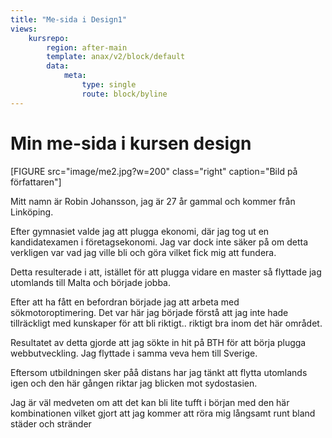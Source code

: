 ```yaml
---
title: "Me-sida i Design1"
views:
    kursrepo:
        region: after-main
        template: anax/v2/block/default
        data:
            meta:
                type: single
                route: block/byline
---
```

Min me-sida i kursen design
=========================
[FIGURE src="image/me2.jpg?w=200" class="right" caption="Bild på författaren"]

Mitt namn är Robin Johansson, jag är 27 år gammal och kommer från Linköping.

Efter gymnasiet valde jag att plugga ekonomi, där jag tog ut en kandidatexamen i företagsekonomi. Jag var dock inte säker på om detta verkligen var vad jag ville bli och göra vilket fick mig att fundera.

Detta resulterade i att, istället för att plugga vidare en master så flyttade jag utomlands till Malta och började jobba.

Efter att ha fått en befordran började jag att arbeta med sökmotoroptimering. Det var här jag började förstå att jag inte hade tillräckligt med kunskaper för att bli riktigt.. riktigt bra inom det här området.

Resultatet av detta gjorde att jag sökte in hit på BTH för att börja plugga webbutveckling. Jag flyttade i samma veva hem till Sverige.

Eftersom utbildningen sker påå distans har jag tänkt att flytta utomlands igen och den här gången riktar jag blicken mot sydostasien.

Jag är väl medveten om att det kan bli lite tufft i början med den här kombinationen vilket gjort att jag kommer att röra mig långsamt runt bland städer och stränder
